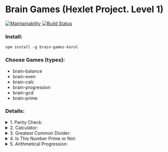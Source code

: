 # Brain Games (Hexlet Project. Level 1)

[![Maintainability](https://api.codeclimate.com/v1/badges/439d5a5e1bcb1fb8abb5/maintainability)](https://codeclimate.com/github/cxkorol/frontend-project-lvl1/maintainability) [![Build Status](https://travis-ci.org/cxkorol/frontend-project-lvl1.svg?branch=master)](https://travis-ci.org/cxkorol/frontend-project-lvl1)

### Install:
`npm install -g brain-games-korol`

### Choose Games (types):
- brain-balance
- brain-even
- brain-calc
- brain-progression
- brain-gcd
- brain-prime

### Details:
<details>
    <summary>1. Parity Check:</summary> 
    <br>
    <a href="https://asciinema.org/a/oeeRboKmQG2T51feauu4QWsKB" target="_blank"><img src="https://asciinema.org/a/oeeRboKmQG2T51feauu4QWsKB.svg" /></a>
</details>

<details>
    <summary>2. Calculator: </summary>
    <br>
    <a href="https://asciinema.org/a/262177" target="_blank"><img src="https://asciinema.org/a/262177.svg" /></a>
</details>

<details>
    <summary>3. Greatest Common Divider: </summary>
    <br>
    <a href="https://asciinema.org/a/262183" target="_blank"><img src="https://asciinema.org/a/262183.svg" /></a>
</details>

<details>
    <summary>4. Is This Number Prime or Not:</summary>
    <br>
    <a href="https://asciinema.org/a/brNmyhUeblva2ovLDVYfYRV77" target="_blank"><img src="https://asciinema.org/a/brNmyhUeblva2ovLDVYfYRV77.svg" /></a>
</details>

<details>
    <summary>5. Arithmetical Progression:</summary>
    <br>
    <a href="https://asciinema.org/a/oeeRboKmQG2T51feauu4QWsKB" target="_blank"><img src="https://asciinema.org/a/oeeRboKmQG2T51feauu4QWsKB.svg" /></a>
</details>